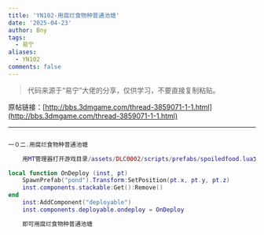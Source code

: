 ```yaml
---
title: 'YN102-用腐烂食物种普通池塘'
date: '2025-04-23'
author: Bny
tags:
  - 易宁
aliases:
  - YN102
comments: false
---
```


> 代码来源于“易宁”大佬的分享，仅供学习，不要直接复制粘贴。

原帖链接：[http://bbs.3dmgame.com/thread-3859071-1-1.html](http://bbs.3dmgame.com/thread-3859071-1-1.html)

---

```lua  

一０二.用腐烂食物种普通池塘	用MT管理器打开游戏目录/assets/DLC0002/scripts/prefabs/spoiledfood.lua文件，在inst:AddComponent("inspectable")的下一行插入以下内容：local function OnDeploy (inst, pt)	SpawnPrefab("pond").Transform:SetPosition(pt.x, pt.y, pt.z)	inst.components.stackable:Get():Remove()end	inst:AddComponent("deployable")	inst.components.deployable.ondeploy = OnDeploy	即可用腐烂食物种普通池塘

```  

